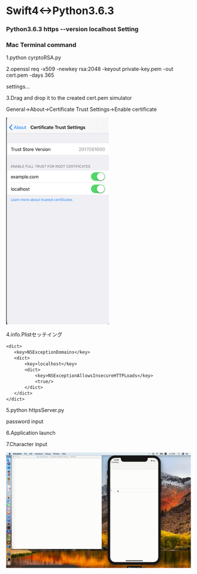 # Swift4<->Python3.6.3

### Python3.6.3 https --version localhost Setting

### Mac Terminal command 

 1.python cyrptoRSA.py

 2.openssl req -x509 -newkey rsa:2048 -keyout private-key.pem -out cert.pem -days 365

 settings...
 
 3.Drag and drop it to the created cert.pem simulator
 
 General->About->Certificate Trust Settings->Enable certificate
 
 <img src="https://github.com/daisukenagata/RsaAuthentication/blob/master/Certificate.png?raw=true" width="280px">
 
 4.info.Plistセッテイング
 
 ```
 <dict>
	<key>NSExceptionDomains</key>
	<dict>
		<key>localhost</key>
		<dict>
			<key>NSExceptionAllowsInsecureHTTPLoads</key>
			<true/>
		</dict>
	</dict>
</dict>
```

 5.python httpsServer.py
 
 password input
 
 6.Application launch
 
 7.Character input
 
![](https://github.com/daisukenagata/RsaAuthentication/blob/master/httpsVersion.gif?raw=true)
